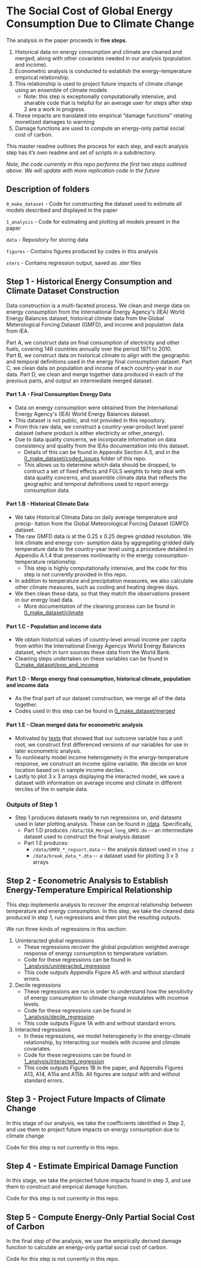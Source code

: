 # The Social Cost of Global Energy Consumption Due to Climate Change

The analysis in the paper proceeds in **five steps**. 

1. Historical data on energy consumption and climate are cleaned and merged, along with other covariates needed in our analysis (population and income). 
2. Econometric analysis is conducted to establish the energy-temperature empirical relationship. 
3. This relationship is used to project future impacts of climate change using an ensemble of climate models 
    * Note: this step is exceptionally computationally intensive, and sharable code that is helpful for an average user for steps after step 2 are a work in progress.
4. These impacts are translated into empirical “damage functions” relating monetized damages to warming 
5. Damage functions are used to compute an energy-only partial social cost of carbon. 

This master readme outlines the process for each step, and each analysis step has it’s own readme and set of scripts in a subdirectory.

*Note, the code currently in this repo performs the first two steps outlined above. We will update with more replication code in the future*

## Description of folders

`0_make_dataset` - Code for constructing the dataset used to estimate all models described and displayed in the paper

`1_analysis` - Code for estimating and plotting all models present in the paper

`data` - Repository for storing data

`figures` - Contains figures produced by codes in this analysis

`sters` - Contains regression output, saved as .ster files 

## Step 1 - Historical Energy Consumption and Climate Dataset Construction

Data construction is a multi-faceted process. We clean and merge data on energy consumption from the International Energy Agency's (IEA) World Energy Balances dataset, 
historical climate data from the Global Meterological Forcing Dataset (GMFD), and income and population data from IEA.

Part A, we construct data on final consumption of electricity and other fuels, covering 146 countries annually over the period 1971 to 2010.  
Part B, we construct data on historical climate to align with the geographic and temporal definitions used in the energy final consumption dataset. 
Part C, we clean data on population and income of each country-year in our data. 
Part D, we clean and merge together data produced in each of the previous parts, and output an intermediate merged dataset.

#### Part 1.A - Final Consumption Energy Data

* Data on energy consumption were obtained from the International Energy Agency's (IEA) World Energy Balances dataset. 
* This dataset is not public, and not provided in this repository. 
* From this raw data, we construct a country-year-product level panel dataset (where product is either electricity or other_energy). 
* Due to data quality concerns, we incorporate information on data consistency and quality from the IEAs documentation into this dataset. 
    * Details of this can be found in Appendix Section A.5, and in the [0_make_dataset/coded_issues](https://gitlab.com/ClimateImpactLab/Impacts/energy-code-release/tree/master/0_make_dataset/coded_issues) folder of this repo.
    * This allows us to determine which data should be dropped, to contruct a set of fixed effects and FGLS weights to help deal with data quality concerns, and assemble climate data that reflects the geographic and temporal definitions used to report energy consumption data.

#### Part 1.B - Historical Climate Data

* We take Historical Climata Data on daily average temperature and precip-
itation from the Global Meteorological Forcing Dataset (GMFD) dataset.
* The raw GMFD data is at the 0.25 x 0.25 degree gridded resolution. We link climate and energy con-
sumption data by aggregating gridded daily temperature data to the country-year level
using a procedure detailed in Appendix A.1.4 that preserves nonlinearity in the energy
consumption-temperature relationship.
    * This step is highly computationally intensive, and the code for this step is not currently provided in this repo.
* In addition to temperature and precipitation measures, we also calculate other climate measures, such as cooling and heating degree days.
* We then clean these data, so that they match the observations present in our energy load data. 
    * More documentation of the cleaning process can be found in [0_make_dataset/climate](https://gitlab.com/ClimateImpactLab/Impacts/energy-code-release/tree/master/0_make_dataset/climate)

#### Part 1.C - Population and income data

* We obtain historical values of country-level annual income per capita from within
the International Energy Agencys World Energy Balances dataset, which in turn sources
these data from the World Bank. 
* Cleaning steps undertaken on these variables can be found in [0_make_dataset/pop_and_income](https://gitlab.com/ClimateImpactLab/Impacts/energy-code-release/tree/master/0_make_dataset/pop_and_income)

#### Part 1.D - Merge energy final consumption, historical climate, population and income data

* As the final part of our dataset construction, we merge all of the data together. 
* Codes used in this step can be found in [0_make_dataset/merged](https://gitlab.com/ClimateImpactLab/Impacts/energy-code-release/tree/master/0_make_dataset/merged)

#### Part 1.E - Clean merged data for econometric analysis 

* Motivated by [tests](https://gitlab.com/ClimateImpactLab/Impacts/energy-code-release/blob/master/0_make_dataset/3_unit_root_test_and_plot.do) 
that showed that our outcome variable has a unit root, we construct first differenced versions of our 
variables for use in later econometric analysis. 
* To nonlinearly model income heterogeneity in the energy-temperature response, we construct an income spline variable. We decide on knot location based on in sample income deciles.
* Lastly to plot 3 x 3 arrays displaying the interacted model, we save a dataset with information on average income and climate in different terciles of the in sample data.

### Outputs of Step 1 

* Step 1 produces datasets ready to run regressions on, and datasets used in later plotting analysis. These can be found in [/data](https://gitlab.com/ClimateImpactLab/Impacts/energy-code-release/tree/master/data). Specifically,
    * Part 1.D produces `/data/IEA_Merged_long_GMFD.do` -- an intermediate dataset used to construct the final analysis dataset
    * Part 1.E produces: 
        * `/data/GMFD_*_regsort.data` -- the analysis dataset used in `Step 2`
        * `/data/break_data_*.dta` -- a dataset used for plotting 3 x 3 arrays

## Step 2 - Econometric Analysis to Establish Energy-Temperature Empirical Relationship

This step implements analysis to recover the emprical relationship between temperature and energy consumption.
In this step, we take the cleaned data produced in step 1, run regressions and then plot the resulting outputs. 

We run three kinds of regressions in this section: 
1. Uninteracted global regressions
    * These regressions recover the global population weighted average response of energy consumption to temperature variation. 
    * Code for these regressions can be found in [1_analysis/uninteracted_regression](https://gitlab.com/ClimateImpactLab/Impacts/energy-code-release/tree/master/1_analysis/uninteracted_regression)
    * This code outputs Appendix Figure A5 with and without standard errors. 
2. Decile regressions
    * These regressions are run in order to understand how the sensitivity of energy consumption to climate change modulates with incomoe levels. 
    * Code for these regressions can be found in [1_analysis/decile_regression](https://gitlab.com/ClimateImpactLab/Impacts/energy-code-release/tree/master/1_analysis/decile_regression)
    * This code outputs Figure 1A with and without standard errors. 
3. Interacted regressions
    * In these regressions, we model heterogeneity in the energy-climate relationship, by interacting our models with income and climate covariates.
    * Code for these regressions can be found in [1_analysis/interacted_regression](https://gitlab.com/ClimateImpactLab/Impacts/energy-code-release/tree/master/1_analysis/interacted_regression)
    * This code outputs Figures 1B in the paper, and Appendix Figures A13, A14, A15a and A15b. All figures are output with and without standard errors.

## Step 3 - Project Future Impacts of Climate Change 

In this stage of our analysis, we take the coefficients identified in Step 2, 
and use them to project future impacts on energy consumption due to climate change 

Code for this step is not currently in this repo.

## Step 4 - Estimate Empirical Damage Function

In this stage, we take the projected future impacts found in step 3, and use them to construct and emprical damage function. 

Code for this step is not currently in this repo.

## Step 5 - Compute Energy-Only Partial Social Cost of Carbon

In the final step of the analysis, we use the empirically derived damage function to calculate an energy-only partial social cost of carbon.

Code for this step is not currently in this repo.